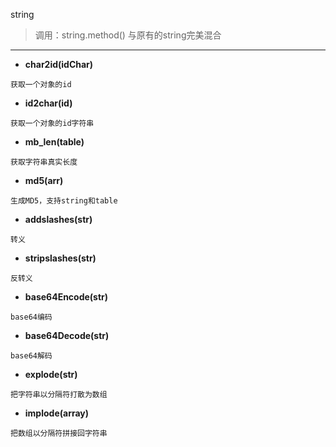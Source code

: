 string

> 调用：string.method() 与原有的string完美混合

---
* **char2id(idChar)**
```
获取一个对象的id
```

* **id2char(id)**
```
获取一个对象的id字符串
```

* **mb_len(table)**
```
获取字符串真实长度
```

* **md5(arr)**
```
生成MD5，支持string和table
```

* **addslashes(str)**
```
转义
```

* **stripslashes(str)**
```
反转义
```

* **base64Encode(str)**
```
base64编码
```

* **base64Decode(str)**
```
base64解码
```

* **explode(str)**
```
把字符串以分隔符打散为数组
```

* **implode(array)**
```
把数组以分隔符拼接回字符串
```



